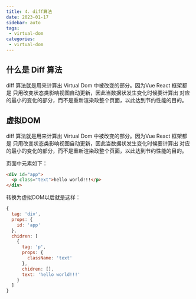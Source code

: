 ```yaml
---
title: 4. diff算法
date: 2023-01-17
sidebar: auto
tags:
 - virtual-dom
categories:
 - virtual-dom
---
```


## 什么是 Diff 算法
diff 算法就是用来计算出 Virtual Dom 中被改变的部分。因为Vue React 框架都是 只用改变状态类影响视图自动更新，因此当数据状发生变化时候要计算出 对应的最小的变化的部分，而不是重新渲染政整个页面，以此达到节约性能的目的。

## 虚拟DOM
diff 算法就是用来计算出 Virtual Dom 中被改变的部分。因为Vue React 框架都是 只用改变状态类影响视图自动更新，因此当数据状发生变化时候要计算出 对应的最小的变化的部分，而不是重新渲染政整个页面，以此达到节约性能的目的。

页面中元素如下：
```html
<div id="app">
  <p class="text">hello world!!!</p>
</div>
```

转换为虚拟DOM以后就是这样：
```js
{
  tag: 'div',
  props: {
    id: 'app'
  },
  chidren: [
    {
      tag: 'p',
      props: {
        className: 'text'
      },
      chidren: [],
      text: 'hello world!!!'
    }
  ]
}
```

